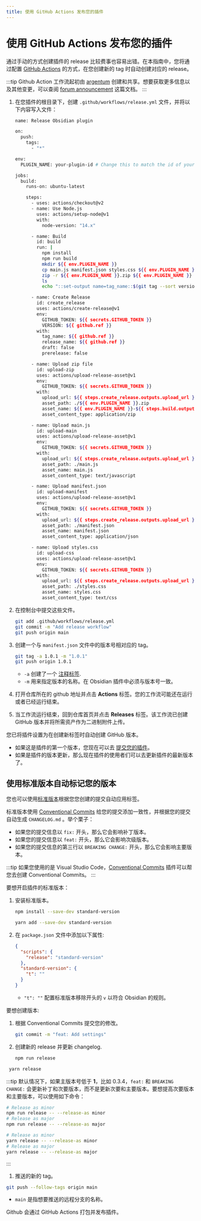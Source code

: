 ```yaml
---
title: 使用 GitHub Actions 发布您的插件
---
```

# 使用 GitHub Actions 发布您的插件

通过手动的方式创建插件的 release 比较费事也容易出错。在本指南中，您将通过配置 [GitHub Actions](https://github.com/features/actions) 的方式，在您创建新的 tag 时自动创建对应的 release。

:::tip
Github Action 工作流起初由 [argentum](https://forum.obsidian.md/u/argentum) 创建和共享。想要获取更多信息以及其他变更，可以查阅 [forum announcement](https://forum.obsidian.md/t/using-github-actions-to-release-plugins/7877/3) 这篇文档。
:::

1. 在您插件的根目录下，创建 `.github/workflows/release.yml` 文件，并将以下内容写入文件：

   ```bash
   name: Release Obsidian plugin

   on:
     push:
       tags:
         - "*"

   env:
     PLUGIN_NAME: your-plugin-id # Change this to match the id of your plugin.

   jobs:
     build:
       runs-on: ubuntu-latest

       steps:
         - uses: actions/checkout@v2
         - name: Use Node.js
           uses: actions/setup-node@v1
           with:
             node-version: "14.x"

         - name: Build
           id: build
           run: |
             npm install
             npm run build
             mkdir ${{ env.PLUGIN_NAME }}
             cp main.js manifest.json styles.css ${{ env.PLUGIN_NAME }}
             zip -r ${{ env.PLUGIN_NAME }}.zip ${{ env.PLUGIN_NAME }}
             ls
             echo "::set-output name=tag_name::$(git tag --sort version:refname | tail -n 1)"

         - name: Create Release
           id: create_release
           uses: actions/create-release@v1
           env:
             GITHUB_TOKEN: ${{ secrets.GITHUB_TOKEN }}
             VERSION: ${{ github.ref }}
           with:
             tag_name: ${{ github.ref }}
             release_name: ${{ github.ref }}
             draft: false
             prerelease: false

         - name: Upload zip file
           id: upload-zip
           uses: actions/upload-release-asset@v1
           env:
             GITHUB_TOKEN: ${{ secrets.GITHUB_TOKEN }}
           with:
             upload_url: ${{ steps.create_release.outputs.upload_url }}
             asset_path: ./${{ env.PLUGIN_NAME }}.zip
             asset_name: ${{ env.PLUGIN_NAME }}-${{ steps.build.outputs.tag_name }}.zip
             asset_content_type: application/zip

         - name: Upload main.js
           id: upload-main
           uses: actions/upload-release-asset@v1
           env:
             GITHUB_TOKEN: ${{ secrets.GITHUB_TOKEN }}
           with:
             upload_url: ${{ steps.create_release.outputs.upload_url }}
             asset_path: ./main.js
             asset_name: main.js
             asset_content_type: text/javascript

         - name: Upload manifest.json
           id: upload-manifest
           uses: actions/upload-release-asset@v1
           env:
             GITHUB_TOKEN: ${{ secrets.GITHUB_TOKEN }}
           with:
             upload_url: ${{ steps.create_release.outputs.upload_url }}
             asset_path: ./manifest.json
             asset_name: manifest.json
             asset_content_type: application/json

         - name: Upload styles.css
           id: upload-css
           uses: actions/upload-release-asset@v1
           env:
             GITHUB_TOKEN: ${{ secrets.GITHUB_TOKEN }}
           with:
             upload_url: ${{ steps.create_release.outputs.upload_url }}
             asset_path: ./styles.css
             asset_name: styles.css
             asset_content_type: text/css
   ```

2. 在控制台中提交这些文件。

   ```bash
   git add .github/workflows/release.yml
   git commit -m "Add release workflow"
   git push origin main
   ```

3. 创建一个与 `manifest.json` 文件中的版本号相对应的 tag。

   ```bash
   git tag -a 1.0.1 -m "1.0.1"
   git push origin 1.0.1
   ```

   - `-a` 创建了一个 [注释标签](https://git-scm.com/book/en/v2/Git-Basics-Tagging#_creating_tags).
   - `-m` 用来指定版本的名称。在 Obsidian 插件中必须与版本号一致。

4. 打开仓库所在的 github 地址并点击 **Actions** 标签。您的工作流可能还在运行或者已经运行结束。

5. 当工作流运行结束，回到仓库首页并点击 **Releases** 标签。该工作流已创建 GitHub 版本并将所需资产作为二进制附件上传。

您已将插件设置为在创建新标签时自动创建 GitHub 版本。

- 如果这是插件的第一个版本，您现在可以去 [提交您的插件](submit-your-plugin.md)。
- 如果是插件的版本更新，那么现在插件的使用者们可以去更新插件的最新版本了。

## 使用标准版本自动标记您的版本

您也可以使用[标准版本](https://github.com/conventional-changelog/standard-version)根据您您创建的提交自动应用标签。

标准版本使用 [Conventional Commits](https://www.conventionalcommits.org/) 给您的提交添加一致性，并根据您的提交自动生成 `CHANGELOG.md` 。举个栗子：

- 如果您的提交信息以 `fix:` 开头，那么它会影响补丁版本。
- 如果您的提交信息以 `feat:` 开头，那么它会影响次级版本。
- 如果您的提交信息的第三行以 `BREAKING CHANGE:` 开头，那么它会影响主要版本。

:::tip
如果您使用的是 Visual Studio Code，[Conventional Commits](https://marketplace.visualstudio.com/items?itemName=vivaxy.vscode-conventional-commits) 插件可以帮您去创建 Conventional Commits。
:::

要想开启插件的标准版本：

1. 安装标准版本。

   ```bash npm
   npm install --save-dev standard-version
   ```

   ```bash yarn
   yarn add --save-dev standard-version
   ```

1. 在 `package.json` 文件中添加以下属性:

   ```json
   {
     "scripts": {
       "release": "standard-version"
     },
     "standard-version": {
       "t": ""
     }
   }
   ```

   - `"t": ""` 配置标准版本移除开头的 `v` 以符合 Obsidian 的规则。

要想创建版本:

1. 根据 Conventional Commits 提交您的修改。

   ```bash
   git commit -m "feat: Add settings"
   ```

2. 创建新的 release 并更新 changelog.

   ```bash npm
   npm run release
   ```

  ```bash yarn
   yarn release
   ```

   :::tip
   默认情况下，如果主版本号低于 **1**，比如 0.3.4，`feat:` 和 `BREAKING CHANGE:` 会更新补丁和次要版本，而不是更新次要和主要版本。要想提高次要版本和主要版本，可以使用如下命令：

   ```bash npm
   # Release as minor
   npm run release -- --release-as minor
   # Release as major
   npm run release -- --release-as major
   ```

   ```bash yarn
   # Release as minor
   yarn release -- --release-as minor
   # Release as major
   yarn release -- --release-as major
   ```

   :::

1. 推送的新的 tag。

```bash
git push --follow-tags origin main
```

- `main` 是指想要推送的远程分支的名称。

Github 会通过 GitHub Actions 打包并发布插件。
